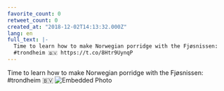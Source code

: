 ```yaml
---
favorite_count: 0
retweet_count: 0
created_at: "2018-12-02T14:13:32.000Z"
lang: en
full_text: |-
  Time to learn how to make Norwegian porridge with the Fjøsnissen:
  #trondheim 🇧🇻 https://t.co/8Htr9UynqP
---
```


Time to learn how to make Norwegian porridge with the Fjøsnissen: #trondheim 🇧🇻
![Embedded Photo](https://twitter-media-coderbyheart.s3.eu-north-1.amazonaws.com/1069233106232754176-Dtatz0IWwAEOEQ6.jpg)
